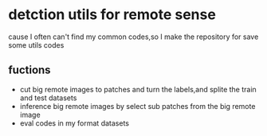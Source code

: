 # detction utils for remote sense
cause I often can't find my common codes,so I make the repository for save some utils codes

## fuctions
- cut big remote images to patches and turn the labels,and splite the train and test datasets
- inference big remote images by select sub patches from the big remote image
- eval codes in my format datasets
